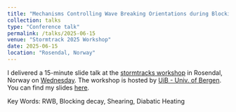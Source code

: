 ```yaml
---
title: "Mechanisms Controlling Wave Breaking Orientations during Blocking Events"
collection: talks
type: "Conference talk"
permalink: /talks/2025-06-15
venue: "Stormtrack 2025 Workshop"
date: 2025-06-15
location: "Rosendal, Norway"
---
```


I delivered a 15-minute slide talk at the [stormtracks workshop](https://stormtracks2025.w.uib.no/) in Rosendal, Norway on [Wednesday](https://stormtracks2025.w.uib.no/files/2025/06/Stormtracks_2025_Workshop_v5.pdf). The workshop is hosted by [UiB - Univ. of Bergen](https://www.uib.no/en). You can find my slides [here](https://docs.google.com/presentation/d/1Ifp9RpLt7Oq6R_w8L-ioHcMhisT09Alo/edit?usp=sharing&ouid=116465514317596629476&rtpof=true&sd=true).

Key Words: RWB, Blocking decay, Shearing, Diabatic Heating
